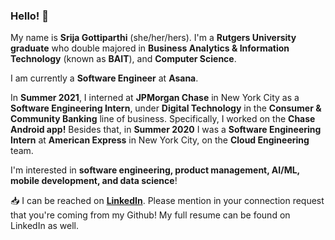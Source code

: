 ### Hello! 👋

My name is **Srija Gottiparthi** (she/her/hers). I'm a **Rutgers University graduate** who double majored in **Business Analytics & Information Technology** (known as **BAIT**), and **Computer Science**.  

I am currently a **Software Engineer** at **Asana**. 

In **Summer 2021**, I interned at **JPMorgan Chase** in New York City as a **Software Engineering Intern**, under **Digital Technology** in the **Consumer & Community Banking** line of business. Specifically, I worked on the **Chase Android app!** Besides that, in **Summer 2020** I was a **Software Engineering Intern** at **American Express** in New York City, on the **Cloud Engineering** team.

I'm interested in **software engineering, product management, AI/ML, mobile development, and data science**!  

:inbox_tray: I can be reached on [**LinkedIn**](https://www.linkedin.com/in/srija-g/). Please mention in your connection request that you're coming from my Github! My full resume can be found on LinkedIn as well.

<!--
**srijag2700/srijag2700** is a ✨ _special_ ✨ repository because its `README.md` (this file) appears on your GitHub profile.
-->
